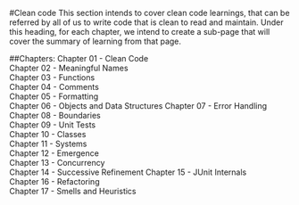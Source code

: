 #Clean code
This section intends to cover clean code learnings, that can be referred by all of us to write code that is clean to read and maintain. Under this heading, for each chapter, we intend to create a sub-page that will cover the summary of learning from that page.

##Chapters:
Chapter 01 - Clean Code <br />
Chapter 02 - Meaningful Names <br />
Chapter 03 - Functions <br />
Chapter 04 - Comments <br />
Chapter 05 - Formatting <br />
Chapter 06 - Objects and Data Structures Chapter 07 - Error Handling <br />
Chapter 08 - Boundaries <br />
Chapter 09 - Unit Tests <br />
Chapter 10 - Classes <br />
Chapter 11 - Systems <br />
Chapter 12 - Emergence <br />
Chapter 13 - Concurrency <br />
Chapter 14 - Successive Refinement Chapter 15 - JUnit Internals <br />
Chapter 16 - Refactoring <br />
Chapter 17 - Smells and Heuristics <br />
